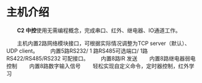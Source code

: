 # 主机介绍

&emsp;&emsp;**C2 中控**使用无需编程概念，完成串口、红外、继电器、IO通道工作。

&emsp;&emsp;主机内置2路网络模块接口，可根据实际情况调整为TCP server（默认）、UDP client。
&emsp;&emsp;内置5路RS232/ 1 路RS485可选端口/ 1路RS422/RS485/RS232 可配接口。
&emsp;&emsp;内置8路IR 发送
&emsp;&emsp;内置8路继电器弱电控制
&emsp;&emsp;内置8路数字输入信号
&emsp;&emsp;轻松实现自定义命令，定时器控制，红外学习